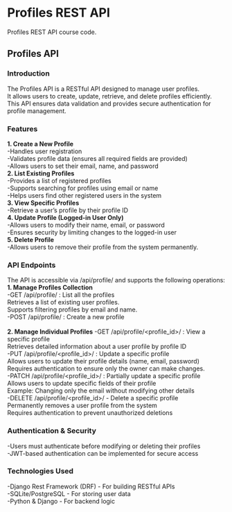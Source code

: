 # Profiles REST API

Profiles REST API course code.

## Profiles API

### Introduction
The Profiles API is a RESTful API designed to manage user profiles. <br/>
It allows users to create, update, retrieve, and delete profiles efficiently.  <br/>
This API ensures data validation and provides secure authentication for profile management. <br/>

### Features
**1. Create a New Profile** <br/>
-Handles user registration <br/>
-Validates profile data (ensures all required fields are provided) <br/>
-Allows users to set their email, name, and password <br/>
**2. List Existing Profiles** <br/>
-Provides a list of registered profiles <br/>
-Supports searching for profiles using email or name <br/>
-Helps users find other registered users in the system <br/>
**3. View Specific Profiles** <br/>
-Retrieve a user’s profile by their profile ID <br/>
**4. Update Profile (Logged-in User Only)** <br/>
-Allows users to modify their name, email, or password <br/>
-Ensures security by limiting changes to the logged-in user <br/>
**5. Delete Profile** <br/>
-Allows users to remove their profile from the system permanently. <br/>

### API Endpoints
The API is accessible via /api/profile/ and supports the following operations: <br/>
**1. Manage Profiles Collection** <br/>
-GET /api/profile/ : List all the profiles <br/>
Retrieves a list of existing user profiles. <br/>
Supports filtering profiles by email and name. <br/>
-POST /api/profile/ : Create a new profile<br/>
<br/>
**2. Manage Individual Profiles**
-GET /api/profile/<profile_id>/ : View a specific profile <br/>
Retrieves detailed information about a user profile by profile ID <br/>
-PUT /api/profile/<profile_id>/ : Update a specific profile <br/>
Allows users to update their profile details (name, email, password) <br/>
Requires authentication to ensure only the owner can make changes. <br/>
-PATCH /api/profile/<profile_id>/ : Partially update a specific profile <br/>
Allows users to update specific fields of their profile <br/>
Example: Changing only the email without modifying other details <br/>
-DELETE /api/profile/<profile_id>/ - Delete a specific profile <br/>
Permanently removes a user profile from the system <br/>
Requires authentication to prevent unauthorized deletions <br/>

### Authentication & Security
-Users must authenticate before modifying or deleting their profiles <br/>
-JWT-based authentication can be implemented for secure access <br/>

### Technologies Used
-Django Rest Framework (DRF) - For building RESTful APIs <br/>
-SQLite/PostgreSQL - For storing user data <br/>
-Python & Django - For backend logic <br/>
